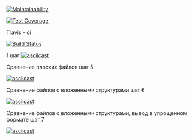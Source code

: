 [![Maintainability](https://api.codeclimate.com/v1/badges/7f24b294f6ddf75a8537/maintainability)](https://codeclimate.com/github/Topolun/python-project-lvl2/maintainability)

[![Test Coverage](https://api.codeclimate.com/v1/badges/7f24b294f6ddf75a8537/test_coverage)](https://codeclimate.com/github/Topolun/python-project-lvl2/test_coverage)

Travis - ci

[![Build Status](https://travis-ci.org/Topolun/python-project-lvl2.svg?branch=master)](https://travis-ci.org/Topolun/python-project-lvl2)

1 шаг
[![asciicast](https://asciinema.org/a/1ZMw227pu50WTmZt4eX7pXWPz.svg)](https://asciinema.org/a/1ZMw227pu50WTmZt4eX7pXWPz)

Сравнение плоских файлов шаг 5

[![asciicast](https://asciinema.org/a/PYUi9HzeLHJlCU7GueF9Xk65z.svg)](https://asciinema.org/a/PYUi9HzeLHJlCU7GueF9Xk65z)

Сравнение файлов с вложенными структурами шаг 6

[![asciicast](https://asciinema.org/a/IgEtwSbdyTNTVT0LdQCTMTvlv.svg)](https://asciinema.org/a/IgEtwSbdyTNTVT0LdQCTMTvlv)

Сравнение файлов с вложенными структурами, вывод в упрощенном формате шаг 7

[![asciicast](https://asciinema.org/a/idwz8M2KQ0VeusIFdd94QHSnk.svg)](https://asciinema.org/a/idwz8M2KQ0VeusIFdd94QHSnk)